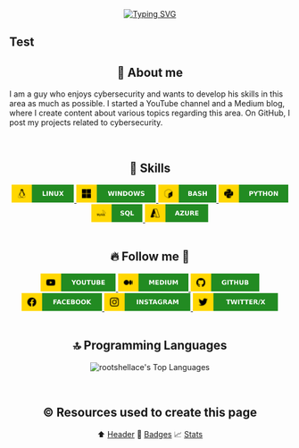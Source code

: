 <!-- Header section -->
<div align="center">
<a href="https://git.io/typing-svg"><img src="https://readme-typing-svg.herokuapp.com?font=Tilt+Neon&size=40&pause=1000&color=228B22&center=true&vCenter=true&multiline=true&random=false&width=850&height=150&lines=user%40server%3A~%23_+whoami;rootshellace" alt="Typing SVG" /></a>
</div>

## Test

<!-- About me section -->
<h2 align="center"> 📌 About me</h2>

<p>I am a guy who enjoys cybersecurity and wants to develop his skills in this area as much as possible. I started a YouTube channel and a Medium blog, where I create content about various topics regarding this area. On GitHub, I post my projects related to cybersecurity.</p>

</br>

<!-- Technologies & Tools section -->
<h2 align="center">🔧 Skills</h2>

<div align="center">
<a href="">
    <img height="32" alt="Linux" src="img_tech/linux.svg" />
</a>
<a href="">
    <img height="32" alt="Windows" src="img_tech/windows.svg" />
</a>
<a href="">
    <img height="32" alt="Bash" src="img_tech/bash.svg" />
</a>
<a href="">
    <img height="32" alt="Python" src="img_tech/python.svg" />
</a>
<a href="">
    <img height="32" alt="SQL" src="img_tech/sql.svg" />
</a>
<a href="">
    <img height="32" alt="Azure" src="img_tech/azure.svg" />
</a>
</div>

</br>

<!-- Follow me section -->
<h2 align="center"> 🔥 Follow me 🏃 </h2>

<div align="center">
<a href="https://www.youtube.com/@rootshellace">
    <img height="32" alt="YouTube" src="img_media/youtube.svg" />
</a>
<a href="https://medium.com/@rootshellace">
    <img height="32" alt="Medium" src="img_media/medium.svg" />
</a>
<a href="https://github.com/rootshellace">
    <img height="32" alt="GitHub" src="img_media/github.svg" />
</a>
<a href="https://www.facebook.com/rootshellace">
    <img height="32" alt="Facebook" src="img_media/facebook.svg" />
</a>
<a href="https://www.instagram.com/rootshellace">
    <img height="32" alt="Instagram" src="img_media/instagram.svg" />
</a>
<a href="https://twitter.com/rootshellace">
    <img height="32" alt="Twitter/X" src="img_media/twitter_x.svg" />
</a>
</div>

</br>

<!-- Top programming languages used section -->
<h2 align="center"> 🔝 Programming Languages </h2>

<div align="center">

![rootshellace's Top Languages](https://github-readme-stats.vercel.app/api/top-langs/?username=rootshellace&theme=gruvbox&show_icons=true&hide_border=true&layout=compact)

</div>

</br>

<!-- Stats section 
<h2 align="center"> 💹 My stats </h2>

<div align="center">

![rootshellace's Stats](https://github-readme-stats.vercel.app/api?username=rootshellace&theme=gruvbox&show_icons=true&hide_border=true&count_private=true)
![rootshellace's Streak](https://github-readme-streak-stats.herokuapp.com/?user=rootshellace&theme=gruvbox&hide_border=true)

</div>

</br>
-->

<!-- Resources section -->
<h2 align="center"> ©️ Resources used to create this page </h2>

<div align="center">

⬆️ <a href="https://readme-typing-svg.herokuapp.com/demo/">Header</a>
📛 <a href="https://shields.io/badges/static-badge">Badges</a>
📈 <a href="https://gh-stats-gen.vercel.app/">Stats</a>


</div>
